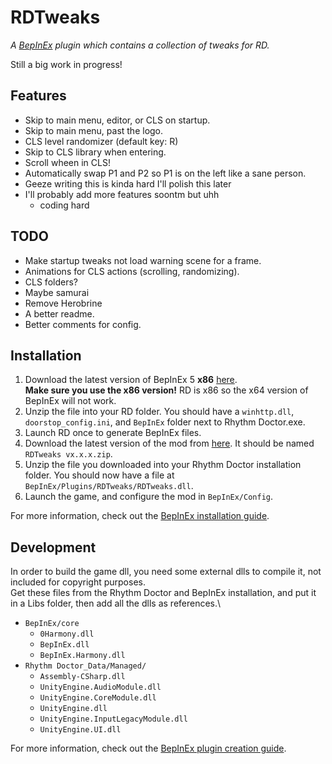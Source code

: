 # RDTweaks
*A [BepInEx](https://github.com/BepInEx/BepInEx) plugin which contains a collection of tweaks for RD.*

Still a big work in progress!


## Features
- Skip to main menu, editor, or CLS on startup.
- Skip to main menu, past the logo.
- CLS level randomizer (default key: R)
- Skip to CLS library when entering.
- Scroll wheen in CLS!
- Automatically swap P1 and P2 so P1 is on the left like a sane person.
- Geeze writing this is kinda hard I'll polish this later
- I'll probably add more features soontm but uhh 
  - coding hard

## TODO
- Make startup tweaks not load warning scene for a frame.
- Animations for CLS actions (scrolling, randomizing).
- CLS folders?
- Maybe samurai
- Remove Herobrine
- A better readme.
- Better comments for config.

## Installation
1. Download the latest version of BepInEx 5 **x86** [here](https://github.com/BepInEx/BepInEx/releases).\
**Make sure you use the x86 version!** RD is x86 so the x64 version of BepInEx will not work.
2. Unzip the file into your RD folder. You should have a `winhttp.dll`, `doorstop_config.ini`, and `BepInEx` folder next to Rhythm Doctor.exe.
3. Launch RD once to generate BepInEx files.
4. Download the latest version of the mod from [here](https://github.com/huantianad/RDTweaks/releases). It should be named `RDTweaks vx.x.x.zip`.
5. Unzip the file you downloaded into your Rhythm Doctor installation folder. You should now have a file at `BepInEx/Plugins/RDTweaks/RDTweaks.dll`.
6. Launch the game, and configure the mod in `BepInEx/Config`.

For more information, check out the [BepInEx installation guide](https://docs.bepinex.dev/articles/user_guide/installation/index.html).

## Development
In order to build the game dll, you need some external dlls to compile it, not included for copyright purposes.\
Get these files from the Rhythm Doctor and BepInEx installation, and put it in a Libs folder, then add all the dlls as references.\
- `BepInEx/core`
  - `0Harmony.dll`
  - `BepInEx.dll`
  - `BepInEx.Harmony.dll`
- `Rhythm Doctor_Data/Managed/`
  - `Assembly-CSharp.dll`
  - `UnityEngine.AudioModule.dll`
  - `UnityEngine.CoreModule.dll`
  - `UnityEngine.dll`
  - `UnityEngine.InputLegacyModule.dll`
  - `UnityEngine.UI.dll`


For more information, check out the [BepInEx plugin creation guide](https://docs.bepinex.dev/articles/dev_guide/plugin_tutorial/index.html).
